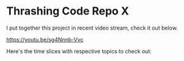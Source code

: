 # Thrashing Code Repo X

I put together this project in recent video stream, check it out below.

https://youtu.be/sg4Nnnb-Vvc

Here's the time slices with respective topics to check out:

